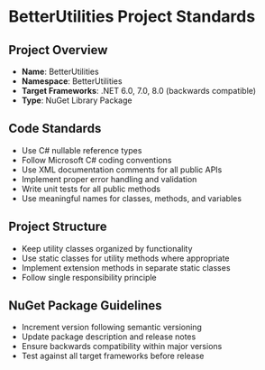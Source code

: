 # BetterUtilities Project Standards

## Project Overview
- **Name**: BetterUtilities
- **Namespace**: BetterUtilities
- **Target Frameworks**: .NET 6.0, 7.0, 8.0 (backwards compatible)
- **Type**: NuGet Library Package

## Code Standards
- Use C# nullable reference types
- Follow Microsoft C# coding conventions
- Use XML documentation comments for all public APIs
- Implement proper error handling and validation
- Write unit tests for all public methods
- Use meaningful names for classes, methods, and variables

## Project Structure
- Keep utility classes organized by functionality
- Use static classes for utility methods where appropriate
- Implement extension methods in separate static classes
- Follow single responsibility principle

## NuGet Package Guidelines
- Increment version following semantic versioning
- Update package description and release notes
- Ensure backwards compatibility within major versions
- Test against all target frameworks before release